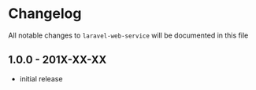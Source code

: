 # Changelog

All notable changes to `laravel-web-service` will be documented in this file

## 1.0.0 - 201X-XX-XX

- initial release
